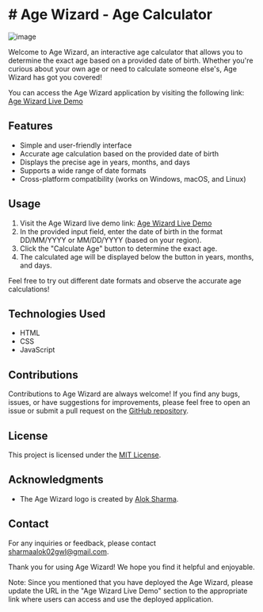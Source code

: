 # # Age Wizard - Age Calculator

![image](https://github.com/Alok-2002/Age_Wizard_An_Age_Calculator/assets/93814546/06b72895-69d2-425b-852c-50946b8859e6)

Welcome to Age Wizard, an interactive age calculator that allows you to determine the exact age based on a provided date of birth. Whether you're curious about your own age or need to calculate someone else's, Age Wizard has got you covered!

You can access the Age Wizard application by visiting the following link: [Age Wizard Live Demo](https://age-wizard.vercel.app)

## Features

- Simple and user-friendly interface
- Accurate age calculation based on the provided date of birth
- Displays the precise age in years, months, and days
- Supports a wide range of date formats
- Cross-platform compatibility (works on Windows, macOS, and Linux)

## Usage

1. Visit the Age Wizard live demo link: [Age Wizard Live Demo](https://age-wizard.vercel.app)
2. In the provided input field, enter the date of birth in the format DD/MM/YYYY or MM/DD/YYYY (based on your region).
3. Click the "Calculate Age" button to determine the exact age.
4. The calculated age will be displayed below the button in years, months, and days.

Feel free to try out different date formats and observe the accurate age calculations!

## Technologies Used

- HTML
- CSS
- JavaScript

## Contributions

Contributions to Age Wizard are always welcome! If you find any bugs, issues, or have suggestions for improvements, please feel free to open an issue or submit a pull request on the [GitHub repository](https://github.com/your-username/age-wizard).

## License

This project is licensed under the [MIT License](https://opensource.org/licenses/MIT).

## Acknowledgments

- The Age Wizard logo is created by [Alok Sharma](https://github.com/alok-2002).


## Contact

For any inquiries or feedback, please contact [sharmaalok02gwl@gmail.com](mailto:sharmaalok02gwl@gmail.com).

Thank you for using Age Wizard! We hope you find it helpful and enjoyable.

Note: Since you mentioned that you have deployed the Age Wizard, please update the URL in the "Age Wizard Live Demo" section to the appropriate link where users can access and use the deployed application.
